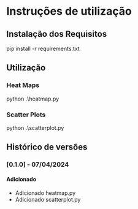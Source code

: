 # Instruções de utilização

## Instalação dos Requisitos

pip install -r requirements.txt

## Utilização

### Heat Maps

python .\heatmap.py

### Scatter Plots

python .\scatterplot.py

## Histórico de versões

### [0.1.0] - 07/04/2024
#### Adicionado
- Adicionado heatmap.py
- Adicionado scatterplot.py